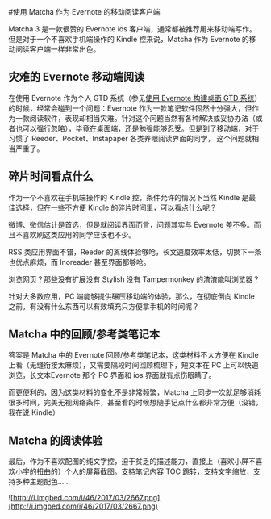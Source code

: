 #使用 Matcha 作为 Evernote 的移动阅读客户端

Matcha 3 是一款很赞的 Evernote ios 客户端，通常都被推荐用来移动端写作。但是对于一个不喜欢手机端操作的 Kindle 控来说，Matcha 作为 Evernote 的移动阅读客户端一样非常出色。

## 灾难的 Evernote 移动端阅读

在使用 Evernote 作为个人 GTD 系统（参见[使用 Evernote 构建桌面 GTD 系统](http://cloudlet.info/t/284)）的时候，经常会碰到一个问题：Evernote 作为一款笔记软件固然十分强大，但作为一款阅读软件，表现却相当灾难。针对这个问题当然有各种解决或妥协办法（或者也可以强行忽略），毕竟在桌面端，还是勉强能够忍受。但是到了移动端，对于习惯了 Reeder、Pocket、Instapaper 各类养眼阅读界面的同学， 这个问题就相当严重了。

## 碎片时间看点什么

作为一个不喜欢在手机端操作的 Kindle 控，条件允许的情况下当然 Kindle 是最佳选择，但在一些不方便 Kindle 的碎片时间里，可以看点什么呢？

微博、微信估计是首选，但是就阅读界面而言，问题其实与 Evernote 差不多。而且不喜欢刷这类应用的同学应该也不少。

RSS 类应用界面不错，Reeder 的离线体验够呛，长文速度效率太低，切换下一条也优点麻烦，而 Inoreader 甚至界面都够呛。

浏览网页？那些没有扩展没有 Stylish 没有 Tampermonkey 的渣渣能叫浏览器？

针对大多数应用，PC 端能够提供碾压移动端的体验，那么，在彻底倒向 Kindle 之前，有没有什么东西可以有效填充只方便拿手机的时间呢？

## Matcha 中的回顾/参考类笔记本

答案是 Matcha 中的 Evernote 回顾/参考类笔记本，这类材料不大方便在 Kindle 上看（无缝衔接太麻烦），又需要隔段时间回顾梳理下，短文本在 PC 上可以快速浏览，长文本Evernote 那个 PC 界面和 ios 界面就有点伤眼睛了。

而更便利的，因为这类材料的变化不是非常频繁，Matcha 上同步一次就足够消耗很多时间，完美无视网络条件，甚至看的时候想随手记点什么都非常方便（没错，我在说 Kindle）

## Matcha 的阅读体验

最后，作为不喜欢配图的纯文字控，迫于贫乏的描述能力，直接上（喜欢小屏不喜欢小字的扭曲的）个人的屏幕截图。支持笔记内容 TOC 跳转，支持文字缩放，支持多种主题配色……

![http://i.imgbed.com/i/46/2017/03/2667.png](http://i.imgbed.com/i/46/2017/03/2667.png)



